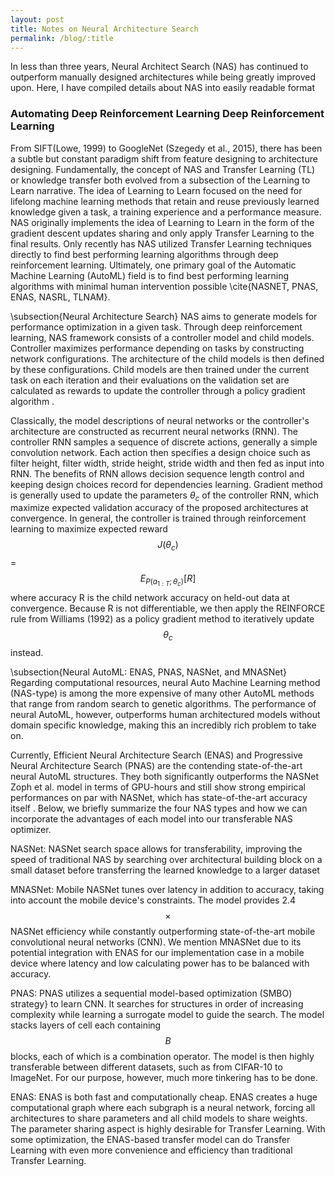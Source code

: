 ```yaml
---
layout: post
title: Notes on Neural Architecture Search
permalink: /blog/:title
---
```


In less than three years, Neural Architect Search (NAS) has continued to outperform manually designed architectures while being greatly improved upon. Here, I have compiled details about NAS into easily readable format

### Automating Deep Reinforcement Learning Deep Reinforcement Learning

From SIFT(Lowe, 1999) to GoogleNet (Szegedy et al., 2015), there has been a subtle but constant paradigm shift from feature designing to architecture designing. Fundamentally, the concept of NAS and Transfer Learning (TL) or knowledge transfer both evolved from a subsection of the Learning to Learn narrative. The idea of Learning to Learn focused on the need for lifelong machine learning methods that retain and reuse previously learned knowledge given a task, a training experience and a performance measure. NAS originally implements the idea of Learning to Learn in the form of the gradient descent updates sharing and only apply Transfer Learning to the final results. Only recently has NAS utilized Transfer Learning techniques directly to find best performing learning algorithms through deep reinforcement learning. Ultimately, one primary goal of the Automatic Machine Learning (AutoML) field is to find best performing learning algorithms with minimal human intervention possible \cite{NASNET, PNAS, ENAS, NASRL, TLNAM}.

\subsection{Neural Architecture Search}
NAS aims to generate models for performance optimization in a given task. Through deep reinforcement learning, NAS framework consists of a controller model and child models. Controller maximizes performance depending on tasks by constructing network configurations. The architecture of the child models is then defined by these configurations. Child models are then trained under the current task on each iteration and their evaluations on the validation set are calculated as rewards to update the controller through a policy gradient algorithm .

Classically, the model descriptions of neural networks or the controller's architecture are constructed as recurrent neural networks (RNN). The controller RNN samples a sequence of discrete actions, generally a simple convolution network. Each action then specifies a design choice such as filter height, filter width, stride height, stride width and then fed as input into RNN. The benefits of RNN allows decision sequence length control and keeping design choices record for dependencies learning. Gradient method is generally used to update the parameters $\theta_c$ of the controller RNN, which maximize expected validation accuracy of the proposed architectures at convergence. In general, the controller is trained through reinforcement learning to maximize expected reward $$\mathit{J}(\theta_c)$$ = $$\mathit{E}_{\mathit{P}(a_{1:T};\theta_c)}[\mathit{R}]$$ where accuracy R is the child network accuracy on held-out data at convergence. Because R is not differentiable, we then apply the REINFORCE rule from Williams (1992) as a  policy gradient method to iteratively update $$\theta_c$$ instead.

\subsection{Neural AutoML: ENAS, PNAS, NASNet, and MNASNet}
Regarding computational resources, neural Auto Machine Learning method (NAS-type) is among the more expensive of many other AutoML methods that range from random search to genetic algorithms. The performance of neural AutoML, however, outperforms human architectured models without domain specific knowledge, making this an incredibly rich problem to take on.

Currently, Efficient Neural Architecture Search (ENAS) and Progressive Neural Architecture Search (PNAS) are the contending state-of-the-art neural AutoML structures. They both significantly outperforms the NASNet Zoph et al. model in terms of GPU-hours and still show strong empirical performances on par with NASNet, which has state-of-the-art accuracy itself . Below, we briefly summarize the four NAS types and how we can incorporate the advantages of each model into our transferable NAS optimizer.

  NASNet: NASNet search space allows for transferability, improving the speed of traditional NAS by searching over architectural building block on a small dataset before transferring the learned knowledge to a larger dataset    

  MNASNet: Mobile NASNet tunes over latency in addition to accuracy, taking into account the mobile device's constraints. The model provides 2.4$$\times$$NASNet efficiency while constantly outperforming state-of-the-art mobile convolutional neural networks (CNN). We mention MNASNet due to its potential integration with ENAS for our implementation case in a mobile device where latency and low calculating power has to be balanced with accuracy.  

  PNAS: PNAS utilizes a sequential model-based optimization (SMBO) strategy} to learn CNN. It searches for structures in order of increasing complexity while learning a surrogate model to guide the search. The model stacks layers of cell each containing $$\mathit{B}$$ blocks, each of which is a combination operator. The model is then highly transferable between different datasets, such as from CIFAR-10 to ImageNet. For our purpose, however, much more tinkering has to be done.  

  ENAS: ENAS is both fast and computationally cheap. ENAS creates a huge computational graph where each subgraph is a neural network, forcing all architectures to share parameters and all child models to share weights. The parameter sharing aspect is highly desirable for Transfer Learning. With some optimization, the ENAS-based transfer model can do Transfer Learning with even more convenience and efficiency than traditional Transfer Learning.  
